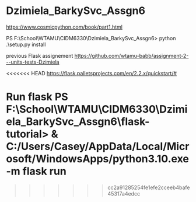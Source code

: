 # Dzimiela_BarkySvc_Assgn6
https://www.cosmicpython.com/book/part1.html

PS F:\School\WTAMU\CIDM6330\Dzimiela_BarkySvc_Assgn6> python .\setup.py install

previous Flask assignement https://github.com/wtamu-babb/assignment-2---units-tests-Dzimiela

<<<<<<< HEAD
https://flask.palletsprojects.com/en/2.2.x/quickstart/#

Run flask
PS F:\School\WTAMU\CIDM6330\Dzimiela_BarkySvc_Assgn6\flask-tutorial> & C:/Users/Casey/AppData/Local/Microsoft/WindowsApps/python3.10.exe -m flask run
=======
>>>>>>> cc2a91285254fe1efe2cceeb4bafe45317a4edcc
